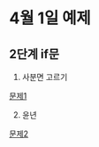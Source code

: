 # 4월 1일 예제

## 2단계 if문

1. 사분면 고르기

[문제1](https://www.acmicpc.net/problem/14681)

2. 윤년

[문제2](https://www.acmicpc.net/problem/2753)
